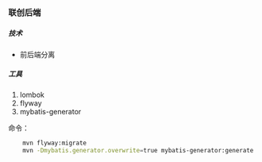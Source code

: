 ### 联创后端

##### 技术
+ 前后端分离
##### 工具
1. lombok
2. flyway
3. mybatis-generator


命令：
```bash
    mvn flyway:migrate
    mvn -Dmybatis.generator.overwrite=true mybatis-generator:generate
```